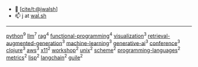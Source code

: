 -   👋 [[cite/t:@jwalsh](https://github.com/jwalsh)]
-   📫 j at [wal.sh](https://wal.sh)

---

[python](https://github.com/search?q=topic%3Apython&type=repositories)<sup>9</sup>
[llm](https://github.com/search?q=topic%3Allm&type=repositories)<sup>7</sup>
[rag](https://github.com/search?q=topic%3Arag&type=repositories)<sup>4</sup>
[functional-programming](https://github.com/search?q=topic%3Afunctional-programming&type=repositories)<sup>4</sup>
[visualization](https://github.com/search?q=topic%3Avisualization&type=repositories)<sup>3</sup>
[retrieval-augmented-generation](https://github.com/search?q=topic%3Aretrieval-augmented-generation&type=repositories)<sup>3</sup>
[machine-learning](https://github.com/search?q=topic%3Amachine-learning&type=repositories)<sup>3</sup>
[generative-ai](https://github.com/search?q=topic%3Agenerative-ai&type=repositories)<sup>3</sup>
[conference](https://github.com/search?q=topic%3Aconference&type=repositories)<sup>3</sup>
[clojure](https://github.com/search?q=topic%3Aclojure&type=repositories)<sup>3</sup>
[aws](https://github.com/search?q=topic%3Aaws&type=repositories)<sup>3</sup>
[x11](https://github.com/search?q=topic%3Ax11&type=repositories)<sup>2</sup>
[workshop](https://github.com/search?q=topic%3Aworkshop&type=repositories)<sup>2</sup>
[unix](https://github.com/search?q=topic%3Aunix&type=repositories)<sup>2</sup>
[scheme](https://github.com/search?q=topic%3Ascheme&type=repositories)<sup>2</sup>
[programming-languages](https://github.com/search?q=topic%3Aprogramming-languages&type=repositories)<sup>2</sup>
[metrics](https://github.com/search?q=topic%3Ametrics&type=repositories)<sup>2</sup>
[lisp](https://github.com/search?q=topic%3Alisp&type=repositories)<sup>2</sup>
[langchain](https://github.com/search?q=topic%3Alangchain&type=repositories)<sup>2</sup>
[guile](https://github.com/search?q=topic%3Aguile&type=repositories)<sup>2</sup>

